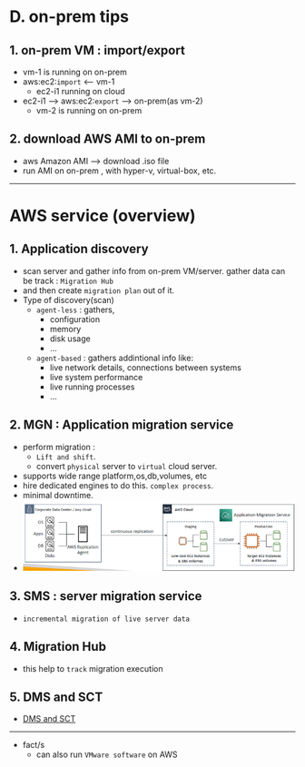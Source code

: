 # D. on-prem tips

## 1. on-prem VM : import/export
- vm-1 is running on on-prem
- aws:ec2:`import` <-- vm-1
    - ec2-i1 running on cloud
- ec2-i1 --> aws:ec2:`export` --> on-prem(as vm-2)
    - vm-2 is running on on-prem

## 2. download AWS AMI to on-prem
- aws Amazon AMI --> download .iso file
- run AMI on on-prem , with hyper-v, virtual-box, etc.

---

# AWS service (overview)
## 1. Application discovery
- scan server and gather info from on-prem VM/server. gather data can be track : `Migration Hub`
- and then create `migration plan` out of it.
- Type of discovery(scan)
  - `agent-less` : gathers,
    - configuration
    - memory
    - disk usage
    - ...
  - `agent-based` : gathers addintional info like:
    - live network details, connections between systems
    - live system performance
    - live running processes
    - ...

## 2. MGN : Application migration service
- perform migration : 
  - `Lift and shift`.
  - convert `physical` server to `virtual` cloud server.
- supports wide range platform,os,db,volumes, etc
- hire dedicated engines to do this. `complex process`.
- minimal downtime.
- ![img.png](../99_img/dr/img.png)

## 3. SMS : server migration service
- `incremental migration of live server data`

## 4. Migration Hub
- this help to `track` migration execution

## 5. DMS and SCT
- [DMS and SCT](./02_migration-2.md)

---
- fact/s
  - can also run `VMware software` on AWS